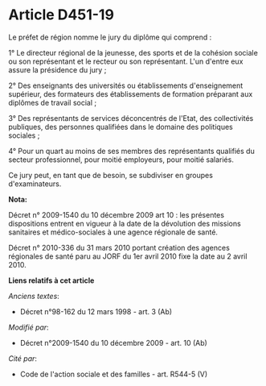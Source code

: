 # Article D451-19

Le préfet de région nomme le jury du diplôme qui comprend : 

1° Le directeur régional de la jeunesse, des sports et de la cohésion sociale ou son représentant et le recteur ou son
représentant. L'un d'entre eux assure la présidence du jury ; 

2° Des enseignants des universités ou établissements d'enseignement supérieur, des formateurs des établissements de formation
préparant aux diplômes de travail social ; 

3° Des représentants de services déconcentrés de l'Etat, des collectivités publiques, des personnes qualifiées dans le
domaine des politiques sociales ; 

4° Pour un quart au moins de ses membres des représentants qualifiés du secteur professionnel, pour moitié employeurs, pour
moitié salariés. 

Ce jury peut, en tant que de besoin, se subdiviser en groupes d'examinateurs.

**Nota:**

Décret n° 2009-1540 du 10 décembre 2009 art 10 : les présentes dispositions entrent en vigueur à la date de la dévolution des
missions sanitaires et médico-sociales à une agence régionale de santé.

Décret n° 2010-336 du 31 mars 2010 portant création des agences régionales de santé paru au JORF du 1er avril 2010 fixe la
date au 2   avril 2010.

**Liens relatifs à cet article**

_Anciens textes_:

  - Décret n°98-162 du 12 mars 1998 - art. 3 (Ab)

_Modifié par_:

  - Décret n°2009-1540 du 10 décembre 2009 - art. 10 (Ab)

_Cité par_:

  - Code de l'action sociale et des familles - art. R544-5 (V)
